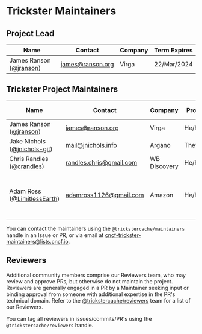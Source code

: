 # Trickster Maintainers

## Project Lead

| Name | Contact | Company | Term Expires |
|---|---|---|---|
|James Ranson ([@jranson](https://github.com/jranson)) | <james@ranson.org> | Virga | 22/Mar/2024 |

## Trickster Project Maintainers

| Name | Contact | Company | Pronouns | Focus Areas|
|---|---|---|---|---|
|James Ranson ([@jranson](https://github.com/jranson)) | <james@ranson.org> | Virga | He/Him | Core Functionality |
|Jake Nichols ([@jnichols-git](https://github.com/jnichols-git)) | <mail@jnichols.info> | Argano | They/Them | Core Functionality |
|Chris Randles ([@crandles](https://github.com/crandles)) | <randles.chris@gmail.com> | WB Discovery | He/Him | Core Functionality |
|Adam Ross ([@LimitlessEarth](https://github.com/LimitlessEarth)) | <adamross1126@gmail.com> | Amazon | He/Him | Deployment & Artifacts (Makefile, Dockerfile, Helm Charts, etc) |

You can contact the maintainers using the `@trickstercache/maintainers` handle in an Issue or PR, or via email at <cncf-trickster-maintainers@lists.cncf.io>.

## Reviewers

Additional community members comprise our Reviewers team, who may review and approve PRs, but otherwise do not maintain the project. Reviewers are generally engaged in a PR by a Maintainer seeking input or binding approval from someone with additional expertise in the PR's technical domain. Refer to the [@trickstercache/reviewers](https://github.com/orgs/trickstercache/teams/reviewers/members) team for a list of our Reviewers.

You can tag all reviewers in issues/commits/PR's using the `@trickstercache/reviewers` handle.
